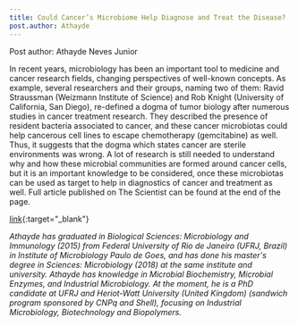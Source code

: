 ```yaml
---
title: Could Cancer’s Microbiome Help Diagnose and Treat the Disease?
post.author: Athayde
---
```


Post author: Athayde Neves Junior

In recent years, microbiology has been an important tool to medicine and cancer research fields, changing perspectives of well-known concepts. As example, several researchers and their groups, naming two of them: Ravid Straussman (Weizmann Institute of Science) and Rob Knight (University of California, San Diego), re-defined a dogma of tumor biology after numerous studies in cancer treatment research. They described the presence of resident bacteria associated to cancer, and these cancer microbiotas could help cancerous cell lines to escape chemotherapy (gemcitabine) as well. Thus, it suggests that the dogma which states cancer are sterile environments was wrong. A lot of research is still needed to understand why and how these microbial communities are formed around cancer cells, but it is an important knowledge to be considered, once these microbiotas can be used as target to help in diagnostics of cancer and treatment as well. Full article published on The Scientist can be found at the end of the page.

[link](https://www.the-scientist.com/features/could-cancer-s-microbiome-help-diagnose-and-treat-the-disease-69733){:target="_blank"}

*Athayde has graduated in Biological Sciences: Microbiology and Immunology (2015) from Federal University of Rio de Janeiro (UFRJ, Brazil) in Institute of Microbiology Paulo de Goes, and has done his master's degree in Sciences: Microbiology (2018) at the same institute and university. Athayde has knowledge in Microbial Biochemistry, Microbial Enzymes, and Industrial Microbiology. At the moment, he is a PhD candidate at UFRJ and Heriot-Watt University (United Kingdom) (sandwich program sponsored by CNPq and Shell), focusing on Industrial Microbiology, Biotechnology and Biopolymers.*
